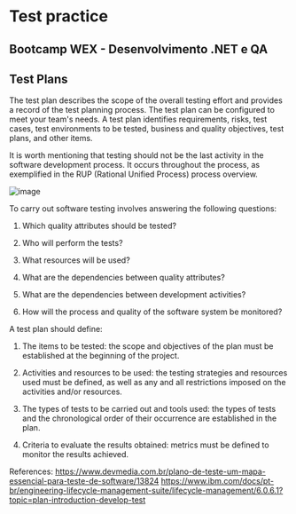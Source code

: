# Test practice

## Bootcamp WEX - Desenvolvimento .NET e QA

## Test Plans

The test plan describes the scope of the overall testing effort and provides a record of the test planning process. The test plan can be configured to meet your team's needs. A test plan identifies requirements, risks, test cases, test environments to be tested, business and quality objectives, test plans, and other items.

It is worth mentioning that testing should not be the last activity in the software development process. It occurs throughout the process, as exemplified in the RUP (Rational Unified Process) process overview.

![image](https://github.com/jessicacosta07/test-practice/assets/65916297/2ebb46a0-40c0-4b47-af90-5ca34bb4cd36)

To carry out software testing involves answering the following questions:

1. Which quality attributes should be tested?

2. Who will perform the tests?

3. What resources will be used?

4. What are the dependencies between quality attributes?

5. What are the dependencies between development activities?

6. How will the process and quality of the software system be monitored?
   

A test plan should define:

1. The items to be tested: the scope and objectives of the plan must be established at the beginning of the project.

2. Activities and resources to be used: the testing strategies and resources used must be defined, as well as any and all restrictions imposed on the activities and/or resources.

3. The types of tests to be carried out and tools used: the types of tests and the chronological order of their occurrence are established in the plan.

4. Criteria to evaluate the results obtained: metrics must be defined to monitor the results achieved.


References:
https://www.devmedia.com.br/plano-de-teste-um-mapa-essencial-para-teste-de-software/13824
https://www.ibm.com/docs/pt-br/engineering-lifecycle-management-suite/lifecycle-management/6.0.6.1?topic=plan-introduction-develop-test
